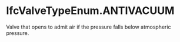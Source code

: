 IfcValveTypeEnum.ANTIVACUUM
===========================
Valve that opens to admit air if the pressure falls below atmospheric
pressure.


